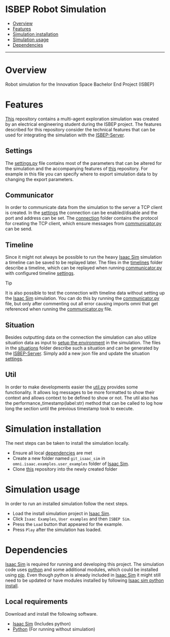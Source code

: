 ISBEP Robot Simulation
=============================

 - [Overview](#overview)
 - [Features](#features)
 - [Simulation installation](#simulation-installation)
 - [Simulation usage](#simulation-usage)
 - [Dependencies](#dependencies)

-----------------------------

# Overview
Robot simulation for the Innovation Space Bachelor End Project (ISBEP)

# Features
[This]() repository contains a multi-agent exploration simulation was created by an electrical engineering student during the ISBEP project. The features described for this repository consider the technical features that can be used for integrating the simulation with the [ISBEP-Server](https://github.com/marnikdenouden/ISBEP-Server).

## Settings
The [settings.py](settings.py) file contains most of the parameters that can be altered for the simulation and the accompanying features of [this]() repository. For example in this file you can specify where to export simulation data to by changing the export parameters.

## Communicator
In order to communicate data from the simulation to the server a TCP client is created. In the [settings](#settings) the connection can be enabled/disable and the port and address can be set. The [connection](connection) folder contains the protocol for creating the TCP client, which ensure messages from [communicator.py](communicator.py) can be send. 

## Timeline
Since it might not always be possible to run the heavy [Isaac Sim](https://developer.nvidia.com/isaac/sim) simulation a timeline can be saved to be replayed later. The files in the [timelines](timelines) folder describe a timeline, which can be replayed when running [communicator.py](communicator.py) with configured timeline [settings](#settings).

> [!TIP]
> It is also possible to test the connection with timeline data without setting up the [Isaac Sim](https://developer.nvidia.com/isaac/sim) simulation. You can do this by running the [communicator.py](communicator.py) file, but only after commenting out all error causing imports omni that get referenced when running the [communicator.py](communicator.py) file.

## Situation
Besides outputting data on the connection the simulation can also utilize situation data as input to [setup the environment](environment_setup.py) in the simulation. The files in the [situations](situations) folder describe such a situation and can be generated by the [ISBEP-Server](https://github.com/marnikdenouden/ISBEP-Server). Simply add a new json file and update the situation [settings](#settings).

## Util
In order to make developments easier the [util.py](util.py) provides some functionality. It allows log messages to be more formatted to show their context and allows context to be defined to show or not. The util also has the performance_timestamp(label:str) method that can be called to log how long the section until the previous timestamp took to execute.

# Simulation installation
The next steps can be taken to install the simulation locally.

- Ensure all local [dependencies](#dependencies) are met
- Create a new folder named `git_isaac_sim` in `omni.isaac.examples.user_examples` folder of [Isaac Sim](https://developer.nvidia.com/isaac/sim).
- Clone [this]() repository into the newly created folder

# Simulation usage
In order to run an installed simulation follow the next steps.

- Load the install simulation project in [Isaac Sim](https://developer.nvidia.com/isaac/sim). 
- Click `Isaac Examples`, `User examples` and then `ISBEP Sim`.
- Press the `Load` button that appeared for the example.
- Press `Play` after the simulation has loaded.

# Dependencies
[Isaac Sim](https://developer.nvidia.com/isaac/sim) is required for running and developing this project. The simulation code uses [python](https://www.python.org/) and some additional modules, which could be installed using [pip](https://pypi.org/project/pip/). Even though python is already included in [Isaac Sim](https://developer.nvidia.com/isaac/sim) it might still need to be updated or have modules installed by following [Isaac sim python install](https://docs.omniverse.nvidia.com/isaacsim/latest/installation/install_python.html).

## Local requirements
Download and install the following software.
- [Isaac Sim](https://docs.omniverse.nvidia.com/isaacsim/latest/installation/index.html) (Includes python)
- [Python](https://www.python.org/downloads/) (For running without simulation)
